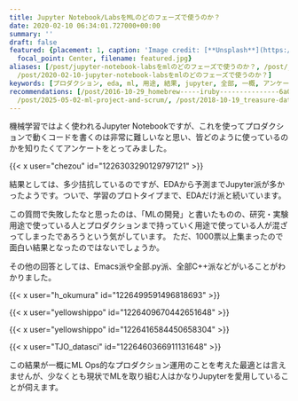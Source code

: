 ```yaml
---
title: Jupyter Notebook/LabsをMLのどのフェーズで使うのか？
date: 2020-02-10 06:34:01.727000+00:00
summary: ''
draft: false
featured: {placement: 1, caption: 'Image credit: [**Unsplash**](https://unsplash.com/photos/5fNmWej4tAA)',
  focal_point: Center, filename: featured.jpg}
aliases: [/post/jupyter-notebook-labsをmlのどのフェーズで使うのか？, /post/jupyter-notebook-labsをmlのとのフェースて使うのか？,
  /post/2020-02-10-jupyter-notebook-labsをmlのどのフェーズで使うのか？]
keywords: [プロダクション, eda, ml, 用途, 結果, jupyter, 全部, 一概, アンケート, 愛用]
recommendations: [/post/2016-10-29_homebrew-----iruby---------------6a02e5194ff2/,
  /post/2025-05-02-ml-project-and-scrum/, /post/2018-10-19_treasure-data-------plazma-tech-talk-------3c901d92e973/]
---
```



機械学習ではよく使われるJupyter Notebookですが、これを使ってプロダクションで動くコードを書くのは非常に難しいなと思い、皆どのように使っているのかを知りたくてアンケートをとってみました。

{{< x user="chezou" id="1226303290129797121" >}}

結果としては、多少拮抗しているのですが、EDAから予測までJupyter派が多かったようです。ついで、学習のプロトタイプまで、EDAだけ派と続いています。

この質問で失敗したなと思ったのは、「MLの開発」と書いたものの、研究・実験用途で使っている人とプロダクションまで持っていく用途で使っている人が混ざってしまったであろうという気がしています。
ただ、1000票以上集まったので面白い結果となったのではないでしょうか。

その他の回答としては、Emacs派や全部.py派、全部C++派などがいることがわかりました。

{{< x user="h_okumura" id="1226499591496818693" >}}

{{< x user="yellowshippo" id="1226409670442651648" >}}

{{< x user="yellowshippo" id="1226416584450658304" >}}

{{< x user="TJO_datasci" id="1226460366911131648" >}}

この結果が一概にML Ops的なプロダクション運用のことを考えた最適とは言えませんが、少なくとも現状でMLを取り組む人はかなりJupyterを愛用していることが伺えます。
